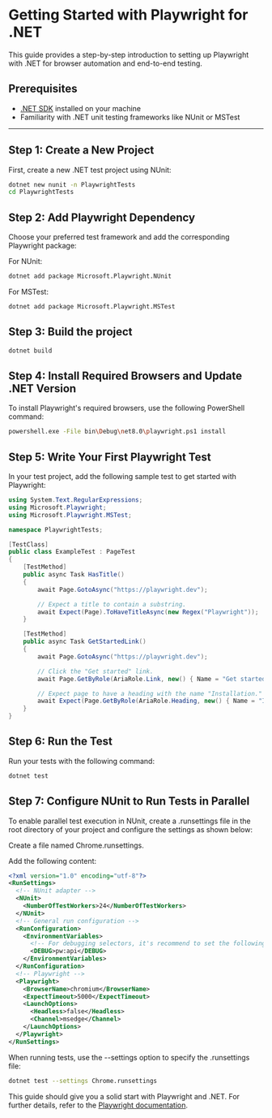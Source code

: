 # Getting Started with Playwright for .NET

This guide provides a step-by-step introduction to setting up Playwright with .NET for browser automation and end-to-end testing.

## Prerequisites

- [.NET SDK](https://dotnet.microsoft.com/download) installed on your machine
- Familiarity with .NET unit testing frameworks like NUnit or MSTest

---

## Step 1: Create a New Project

First, create a new .NET test project using NUnit:

```bash
dotnet new nunit -n PlaywrightTests
cd PlaywrightTests
```


## Step 2: Add Playwright Dependency
Choose your preferred test framework and add the corresponding Playwright package:

For NUnit:
```bash
dotnet add package Microsoft.Playwright.NUnit
```
For MSTest:
```bash
dotnet add package Microsoft.Playwright.MSTest
```

## Step 3: Build the project
```bash
dotnet build
```

## Step 4: Install Required Browsers and Update .NET Version
To install Playwright's required browsers, use the following PowerShell command:
```bash
powershell.exe -File bin\Debug\net8.0\playwright.ps1 install
```

## Step 5: Write Your First Playwright Test
In your test project, add the following sample test to get started with Playwright:
```csharp
using System.Text.RegularExpressions;
using Microsoft.Playwright;
using Microsoft.Playwright.MSTest;

namespace PlaywrightTests;

[TestClass]
public class ExampleTest : PageTest
{
    [TestMethod]
    public async Task HasTitle()
    {
        await Page.GotoAsync("https://playwright.dev");

        // Expect a title to contain a substring.
        await Expect(Page).ToHaveTitleAsync(new Regex("Playwright"));
    }

    [TestMethod]
    public async Task GetStartedLink()
    {
        await Page.GotoAsync("https://playwright.dev");

        // Click the "Get started" link.
        await Page.GetByRole(AriaRole.Link, new() { Name = "Get started" }).ClickAsync();

        // Expect page to have a heading with the name "Installation."
        await Expect(Page.GetByRole(AriaRole.Heading, new() { Name = "Installation" })).ToBeVisibleAsync();
    } 
}

```

## Step 6: Run the Test
Run your tests with the following command:

```bash
dotnet test
```

## Step 7: Configure NUnit to Run Tests in Parallel
To enable parallel test execution in NUnit, create a .runsettings file in the root directory of your project and configure the settings as shown below:

Create a file named Chrome.runsettings.

Add the following content:

```xml
<?xml version="1.0" encoding="utf-8"?>
<RunSettings>
  <!-- NUnit adapter -->  
  <NUnit>
    <NumberOfTestWorkers>24</NumberOfTestWorkers>
  </NUnit>
  <!-- General run configuration -->
  <RunConfiguration>
    <EnvironmentVariables>
      <!-- For debugging selectors, it's recommend to set the following environment variable -->
      <DEBUG>pw:api</DEBUG>
    </EnvironmentVariables>
  </RunConfiguration>
  <!-- Playwright -->  
  <Playwright>
    <BrowserName>chromium</BrowserName>
    <ExpectTimeout>5000</ExpectTimeout>
    <LaunchOptions>
      <Headless>false</Headless>
      <Channel>msedge</Channel>
    </LaunchOptions>
  </Playwright>
</RunSettings>
```
When running tests, use the --settings option to specify the .runsettings file:
```bash
dotnet test --settings Chrome.runsettings

```
This guide should give you a solid start with Playwright and .NET. For further details, refer to the [Playwright documentation](https://playwright.dev/dotnet/docs/writing-tests).
